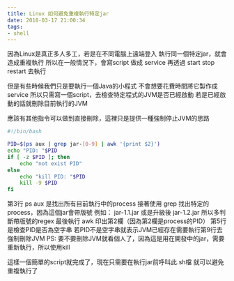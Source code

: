 ```yaml
---
title: Linux 如何避免重複執行特定jar
date: 2018-03-17 21:00:34
tags:
- shell
---
```


因為Linux是真正多人多工，若是在不同電腦上遠端登入
執行同一個特定jar，就會造成重複執行
所以在一般情況下，會寫script 做成 service
再透過 start stop restart 去執行

但是有些時候我們只是要執行一個Java的小程式
不會想要花費時間將它製作成 service 
所以只需寫一個script，去檢查特定程式的JVM是否已經啟動
若是已經啟動的話就刪除目前執行的JVM

應該有其他指令可以做到直接刪除，這裡只是提供一種強制停止JVM的思路


```bash kill jar JVM, if exist .sh
#!/bin/bash

PID=$(ps aux | grep jar-[0-9] | awk '{print $2}')
echo "PID: "$PID
if [ -z $PID ]; then
	echo "not exist PID"
else
    echo "kill PID: "$PID
    kill -9 $PID
fi

```

第3行 ps aux 是找出所有目前執行中的process
接著使用 grep 找出特定的process，因為這個jar會帶版號
例如： jar-1.1.jar 或是升級後 jar-1.2.jar
所以多判斷帶版號的regex
最後執行 awk 印出第2欄（因為第2欄是process的PID）
第5行是檢查PID是否為空字串
若PID不是空字串就表示JVM已經存在需要執行第9行去強制刪除JVM
PS: 要不要刪除JVM就看個人了，因為這是用在開發中的jar，需要重新執行，所以使用kill

這樣一個簡單的script就完成了，現在只需要在執行jar前呼叫此.sh檔
就可以避免重複執行了

